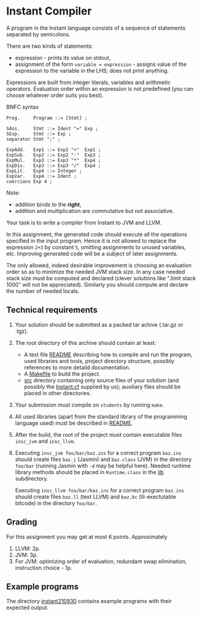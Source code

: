 # Instant Compiler

A program in the Instant language consists of a sequence of statements separated by semicolons.

There are two kinds of statements:
- expression - prints its value on stdout,
- assignment of the form `variable = expression` - assigns value of the expression to the variable in the LHS; does not print anything.

Expressions are built from integer literals, variables and arithmetic operators. Evaluation order within an expression is not predefined (you can choose whatever order suits you best).

BNFC syntax
```bnf
Prog.     Program ::= [Stmt] ;

SAss.     Stmt ::= Ident "=" Exp ;
SExp.     Stmt ::= Exp ;
separator Stmt ";" ;

ExpAdd.   Exp1 ::= Exp2 "+"  Exp1 ;
ExpSub.   Exp2 ::= Exp2 "-"  Exp3 ;
ExpMul.   Exp3 ::= Exp3 "*"  Exp4 ;
ExpDiv.   Exp3 ::= Exp3 "/"  Exp4 ;
ExpLit.   Exp4 ::= Integer ;
ExpVar.   Exp4 ::= Ident ;
coercions Exp 4 ;
```

Note:
- addition binds to the **right**,
- addition and multiplication are commutative but not associative.

Your task is to write a compiler from Instant to JVM and LLVM.

In this assignment, the generated code should execute all the operations specified in the input program. Hence it is not allowed to replace the expression `2+3` by constant `5`, omitting assignments to unused variables, etc. Improving generated code will be a subject of later assignments.

The only allowed, indeed desirable improvement is choosing an evaluation order so as to minimize the needed JVM stack size. In any case needed stack size must be computed and declared (clever solutions like ".limit stack 1000" will not be appreciated). Similarly you should compute and declare the number of needed locals.

## Technical requirements

1. Your solution should be submitted as a packed tar achive (.tar.gz or .tgz).
2. The root directory of this archive should contain at least:
    - A text file [README](README.md) describing how to compile and run the program, used libraries and tools, project directory structure, possibly references to more detaild documentation.
    - A [Makefile](Makefile) to build the project.
    - [src](src/) directory containing only source files of your solution (and possibly the [Instant.cf](src/Instant.cf) supplied by us); auxiliary files should be placed in other directories.
3. Your submission must compile on `students` by running `make`.
4. All used libraries (apart from the standard library of the programming language used) must be described in [README](README.md).
5. After the build, the root of the project must contain executable files `insc_jvm` and `insc_llvm`.
6. Executing `insc_jvm foo/bar/baz.ins` for a correct program `baz.ins` should create files `baz.j` (Jasmin) and `baz.class` (JVM) in the directory `foo/bar` (running Jasmin with `-d` may be helpful here). Needed runtime library methods should be placed in `Runtime.class` in the [lib](lib/) subdirectory.

    Executing `insc_llvm foo/bar/baz.ins` for a correct program `baz.ins` should create files `baz.ll` (text LLVM) and `baz.bc` (lli-exectutable bitcode) in the directory `foo/bar`.

## Grading

For this assignment you may get at most 6 points. Approximately
1. LLVM: 2p.
2. JVM: 3p.
3. For JVM: optimizing order of evaluation, redundant swap elimination, instruction choice - 1p.

## Example programs

The directory [instant210930](instant231015/examples/) contains example programs with their expected output.
